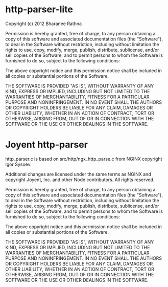 # http-parser-lite

Copyright (c) 2012 Bharanee Rathna

Permission is hereby granted, free of charge,  to any person obtaining a copy of
this software  and associated documentation  files (the "Software"), to  deal in
the Software  without restriction,  including without  limitation the  rights to
use, copy, modify, merge, publish, distribute, sublicense, and/or sell copies of
the Software, and to permit persons to  whom the Software is furnished to do so,
subject to the following conditions:

The above copyright  notice and this permission notice shall  be included in all
copies or substantial portions of the Software.

THE  SOFTWARE IS  PROVIDED "AS  IS", WITHOUT  WARRANTY OF  ANY KIND,  EXPRESS OR
IMPLIED, INCLUDING BUT NOT LIMITED TO THE WARRANTIES OF MERCHANTABILITY, FITNESS
FOR A PARTICULAR  PURPOSE AND NONINFRINGEMENT. IN NO EVENT  SHALL THE AUTHORS OR
COPYRIGHT HOLDERS BE  LIABLE FOR ANY CLAIM, DAMAGES OR  OTHER LIABILITY, WHETHER
IN  AN ACTION  OF  CONTRACT, TORT  OR  OTHERWISE,  ARISING FROM,  OUT  OF OR  IN
CONNECTION WITH THE SOFTWARE OR THE USE OR OTHER DEALINGS IN THE SOFTWARE.


# Joyent http-parser

http_parser.c is  based on  src/http/ngx_http_parse.c from NGINX  copyright Igor
Sysoev.

Additional changes  are licensed  under the  same terms  as NGINX  and copyright
Joyent, Inc. and other Node contributors. All rights reserved.

Permission is hereby granted, free of charge,  to any person obtaining a copy of
this software  and associated documentation  files (the "Software"), to  deal in
the Software  without restriction,  including without  limitation the  rights to
use, copy, modify, merge, publish, distribute, sublicense, and/or sell copies of
the Software, and to permit persons to  whom the Software is furnished to do so,
subject to the following conditions:

The above copyright  notice and this permission notice shall  be included in all
copies or substantial portions of the Software.

THE  SOFTWARE IS  PROVIDED "AS  IS", WITHOUT  WARRANTY OF  ANY KIND,  EXPRESS OR
IMPLIED, INCLUDING BUT NOT LIMITED TO THE WARRANTIES OF MERCHANTABILITY, FITNESS
FOR A PARTICULAR  PURPOSE AND NONINFRINGEMENT. IN NO EVENT  SHALL THE AUTHORS OR
COPYRIGHT HOLDERS BE  LIABLE FOR ANY CLAIM, DAMAGES OR  OTHER LIABILITY, WHETHER
IN  AN ACTION  OF  CONTRACT, TORT  OR  OTHERWISE,  ARISING FROM,  OUT  OF OR  IN
CONNECTION WITH THE SOFTWARE OR THE USE OR OTHER DEALINGS IN THE SOFTWARE.
